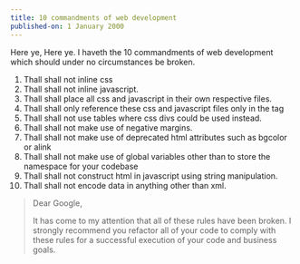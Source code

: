 ```yaml
---
title: 10 commandments of web development
published-on: 1 January 2000
---
```



Here ye, Here ye. I haveth the 10 commandments of web development which should under no circumstances be broken.

1. Thall shall not inline css  
1. Thall shall not inline javascript.  
1. Thall shall place all css and javascript in their own respective files.  
1. Thall shall only reference these css and javascript files only in the <head> tag  
1. Thall shall not use tables where css divs could be used instead.  
1. Thall shall not make use of negative margins.  
1. Thall shall not make use of deprecated html attributes such as bgcolor or alink  
1. Thall shall not make use of global variables other than to store the namespace for your codebase  
1. Thall shall not construct html in javascript using string manipulation.  
1. Thall shall not encode data in anything other than xml.  
  
> Dear Google,  
>   
> It has come to my attention that all of these rules have been broken. I strongly recommend you refactor all of your code to comply with these rules for a successful execution of your code and business goals.  

